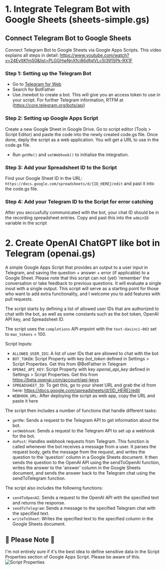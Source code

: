 # 1. Integrate Telegram Bot with Google Sheets (sheets-simple.gs)
## Connect Telegram Bot to Google Sheets
Connect Telegram Bot to Google Sheets via Google Apps Scripts. This video explains all steps in detail: https://www.youtube.com/watch?v=24EyItKfm50&list=PLGGHwNnXfci86dfqIVLc5l391SPk-RX1F

### Step 1: Setting up the Telegram Bot
- Go to [Telegram for Web](https://web.telegram.org/)
- Search for BotFather
- Use /newbot to create a bot. This will give you an access token to use in your script. For further Telegram information, RTFM at (https://core.telegram.org/bots/api)

### Step 2: Setting up Google Apps Script
Create a new Google Sheet in Google Drive. Go to script editor (Tools > Script Editor) and paste the code into the newly created code.gs file. Once done, deply the script as a web application. You will get a URL to use in the code.gs file.

- Run `getMe()` and `setWebhook()` to initialise the integration.

### Step 3: Add your Spreadsheet ID to the Script
Find your Google Sheet ID in the URL: `https://docs.google.com/spreadsheets/d/{ID_HERE}/edit` and past it into the code.gs file.

### Step 4: Add your Telegram ID to the Script for error catching
After you seccusfully communicated with the bot, your chat ID should be in the recording spreadsheet entries. Copy and past this into the `adminID` variable in the script

# 2. Create OpenAI ChatGPT like bot in Telegram (openai.gs)
A simple Google Apps Script that provides an output to a user input in Telegram, and saving the question + answer + error (if applicable) to a Google Sheet.
Please note that this script can not (yet) 'remember' the conversation or take feedback to previous questions. It will evaluate a single inout with a single output.
This script will serve as a starting point for those who want to add extra functionality, and I welcome you to add features with pull requests.

The script starts by defining a list of allowed user IDs that are authorized to chat with the bot, as well as some constants such as the bot token, OpenAI API key, and Spreadsheet ID.

The script uses the `completions` API enpoint with the `text-davinci-003` set to `max_tokens` = 100.

Script Inputs:
- `ALLOWED_USER_IDS`: A list of user IDs that are allowed to chat with the bot
- `BOT_TOKEN`: Script Property with key *bot_token* defined in Settings > Script Properties. Get this from @BotFather in Telegram
- `OPENAI_API_KEY`: Script Property with key *openai_api_key* defined in Settings > Script Properties. Get this from https://beta.openai.com/account/api-keys
- `SPREADSHEET_ID`: To get this, go to your sheet URL and grab the id from here: https://docs.google.com/spreadsheets/d/{ID_HERE}/edit
- `WEBHOOK_URL`: After deploying the script as web app, copy the URL and paste it here


The script then includes a number of functions that handle different tasks:
- `getMe`: Sends a request to the Telegram API to get information about the bot.
- `setWebhook`: Sends a request to the Telegram API to set up a webhook for the bot.
- `doPost`: Handles webhook requests from Telegram. This function is called whenever the bot receives a message from a user. It parses the request body, gets the message from the request, and writes the question to the 'question' column in a Google Sheets document. It then sends the question to the OpenAI API using the sendToOpenAI function, writes the answer to the 'answer' column in the Google Sheets document, and sends the answer back to the Telegram chat using the sendToTelegram function.

The script also includes the following functions:
- `sendToOpenAI`: Sends a request to the OpenAI API with the specified text and returns the response.
- `sendToTelegram`: Sends a message to the specified Telegram chat with the specified text.
- `writeToSheet`: Writes the specified text to the specified column in the Google Sheets document.

## 🚨 Please Note 🚨
I'm not entirely sure if it's the best idea to define sensitive data in the Script Properties section of Google Apps Script. Please be aware of this.
![Script Properties](https://github.com/meneer-code/Connect-Telegram-Bot-to-Google-Sheets/blob/master/script-properties.jpg?raw=true)